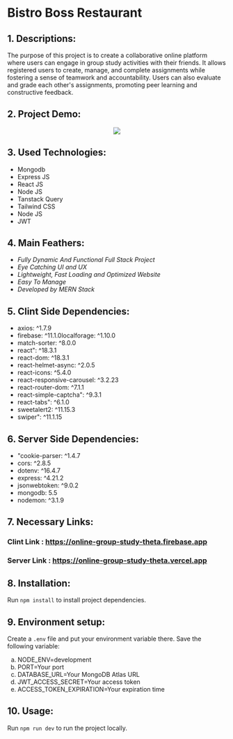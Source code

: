 # Bistro Boss Restaurant

## 1. Descriptions:

The purpose of this project is to create a collaborative online platform where users can engage in group study activities with their friends. It allows registered users to create, manage, and complete assignments while fostering a sense of teamwork and accountability. Users can also evaluate and grade each other's assignments, promoting peer learning and constructive feedback.


## 2. Project Demo:

<div align="center">
  <img src="https://github.com/towfiqislambd/bistro-boss-restaurant/blob/main/src/assets/bistro-boss-full.png"  />
</div>


## 3. Used Technologies:

- Mongodb
- Express JS
- React JS
- Node JS
- Tanstack Query
- Tailwind CSS
- Node JS
- JWT


## 4. Main Feathers:

- <i>Fully Dynamic And Functional Full Stack Project</i>
- <i>Eye Catching UI and UX</i>
- <i>Lightweight, Fast Loading and Optimized Website</i>
- <i>Easy To Manage</i>
- <i>Developed by MERN Stack</i>


## 5. Clint Side Dependencies:

- axios: ^1.7.9
- firebase: ^11.1.0localforage: ^1.10.0
- match-sorter: ^8.0.0
- react": ^18.3.1
- react-dom: ^18.3.1
- react-helmet-async: ^2.0.5
- react-icons: ^5.4.0
- react-responsive-carousel: ^3.2.23
- react-router-dom: ^7.1.1
- react-simple-captcha": ^9.3.1
- react-tabs": ^6.1.0
- sweetalert2: ^11.15.3
- swiper": ^11.1.15


## 6. Server Side Dependencies:

- "cookie-parser: ^1.4.7
- cors: ^2.8.5
- dotenv: ^16.4.7
- express: ^4.21.2
- jsonwebtoken: ^9.0.2
- mongodb: 5.5
- nodemon: ^3.1.9


## 7. Necessary Links:

### Clint Link : https://online-group-study-theta.firebase.app
### Server Link : https://online-group-study-theta.vercel.app


## 8. Installation:

Run `npm install` to install project dependencies.

## 9. Environment setup:

Create a `.env` file and put your environment variable there. Save the following variable:

<ol type="a">
<li>NODE_ENV=development</li>
<li>PORT=Your port</li>
<li>DATABASE_URL=Your MongoDB Atlas URL</li>
<li>JWT_ACCESS_SECRET=Your access token</li>
<li>ACCESS_TOKEN_EXPIRATION=Your expiration time</li>
</ol>


## 10. Usage:

Run `npm run dev` to run the project locally.